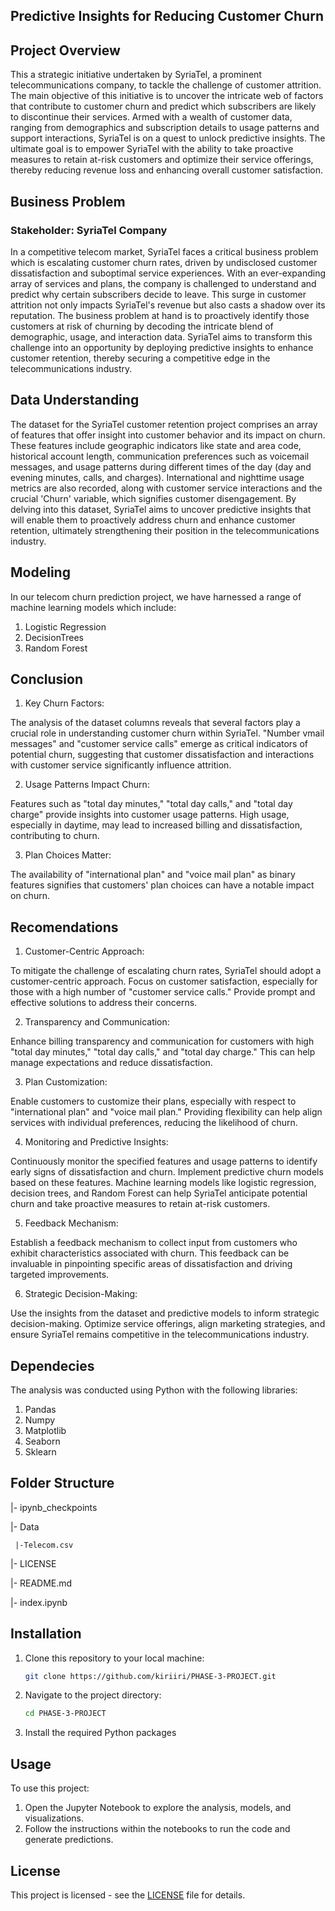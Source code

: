 ## Predictive Insights for Reducing Customer Churn

## Project Overview<a name="project-overview"></a>
This a strategic initiative undertaken by SyriaTel, a prominent telecommunications company, to tackle the challenge of customer attrition. The main objective of this initiative is to uncover the intricate web of factors that contribute to customer churn and predict which subscribers are likely to discontinue their services. Armed with a wealth of customer data, ranging from demographics and subscription details to usage patterns and support interactions, SyriaTel is on a quest to unlock predictive insights. The ultimate goal is to empower SyriaTel with the ability to take proactive measures to retain at-risk customers and optimize their service offerings, thereby reducing revenue loss and enhancing overall customer satisfaction.

## Business Problem<a name="business-problem"></a>
### Stakeholder: SyriaTel Company
In a competitive telecom market, SyriaTel faces a critical business problem which is escalating customer churn rates, driven by undisclosed customer dissatisfaction and suboptimal service experiences. With an ever-expanding array of services and plans, the company is challenged to understand and predict why certain subscribers decide to leave. This surge in customer attrition not only impacts SyriaTel's revenue but also casts a shadow over its reputation. The business problem at hand is to proactively identify those customers at risk of churning by decoding the intricate blend of demographic, usage, and interaction data. SyriaTel aims to transform this challenge into an opportunity by deploying predictive insights to enhance customer retention, thereby securing a competitive edge in the telecommunications industry.

## Data Understanding<a name="data-understanding"></a>
The dataset for the SyriaTel customer retention project comprises an array of features that offer insight into customer behavior and its impact on churn. These features include geographic indicators like state and area code, historical account length, communication preferences such as voicemail messages, and usage patterns during different times of the day (day and evening minutes, calls, and charges). International and nighttime usage metrics are also recorded, along with customer service interactions and the crucial 'Churn' variable, which signifies customer disengagement. By delving into this dataset, SyriaTel aims to uncover predictive insights that will enable them to proactively address churn and enhance customer retention, ultimately strengthening their position in the telecommunications industry.


## Modeling<a name="modeling"></a>
In our telecom churn prediction project, we have harnessed a range of machine learning models which include:

1. Logistic Regression
2. DecisionTrees
3. Random Forest

## Conclusion<a name="conclusion"></a>
1. Key Churn Factors:

The analysis of the dataset columns reveals that several factors play a crucial role in understanding customer churn within SyriaTel.
"Number vmail messages" and "customer service calls" emerge as critical indicators of potential churn, suggesting that customer dissatisfaction and interactions with customer service significantly influence attrition.

2. Usage Patterns Impact Churn:

Features such as "total day minutes," "total day calls," and "total day charge" provide insights into customer usage patterns. High usage, especially in daytime, may lead to increased billing and dissatisfaction, contributing to churn.

3. Plan Choices Matter:

The availability of "international plan" and "voice mail plan" as binary features signifies that customers' plan choices can have a notable impact on churn.

## Recomendations<a name="recommendations"></a>
1. Customer-Centric Approach:

To mitigate the challenge of escalating churn rates, SyriaTel should adopt a customer-centric approach.
Focus on customer satisfaction, especially for those with a high number of "customer service calls." Provide prompt and effective solutions to address their concerns.

2. Transparency and Communication:

Enhance billing transparency and communication for customers with high "total day minutes," "total day calls," and "total day charge." This can help manage expectations and reduce dissatisfaction.

3. Plan Customization:

Enable customers to customize their plans, especially with respect to "international plan" and "voice mail plan." Providing flexibility can help align services with individual preferences, reducing the likelihood of churn.

4. Monitoring and Predictive Insights:

Continuously monitor the specified features and usage patterns to identify early signs of dissatisfaction and churn.
Implement predictive churn models based on these features. Machine learning models like logistic regression, decision trees, and Random Forest can help SyriaTel anticipate potential churn and take proactive measures to retain at-risk customers.

5. Feedback Mechanism:

Establish a feedback mechanism to collect input from customers who exhibit characteristics associated with churn. This feedback can be invaluable in pinpointing specific areas of dissatisfaction and driving targeted improvements.

6. Strategic Decision-Making:

Use the insights from the dataset and predictive models to inform strategic decision-making. Optimize service offerings, align marketing strategies, and ensure SyriaTel remains competitive in the telecommunications industry.

## Dependecies<a name="dependecies"></a>
The analysis was conducted using Python with the following libraries:

1. Pandas
2. Numpy
3. Matplotlib
4. Seaborn
5. Sklearn
   
## Folder Structure<a name="folder-structure"></a>
|- ipynb_checkpoints

|- Data

     |-Telecom.csv

|- LICENSE

|- README.md
  
|- index.ipynb

## Installation<a name="installation"></a>

1. Clone this repository to your local machine:

   ```bash
   git clone https://github.com/kiriiri/PHASE-3-PROJECT.git
   ```

2. Navigate to the project directory:

   ```bash
   cd PHASE-3-PROJECT
   ```

3. Install the required Python packages

## Usage<a name="usage"></a>

To use this project:

1. Open the Jupyter Notebook to explore the analysis, models, and visualizations.
2. Follow the instructions within the notebooks to run the code and generate predictions.

## License<a name="license"></a>

This project is licensed - see the [LICENSE](LICENSE) file for details.